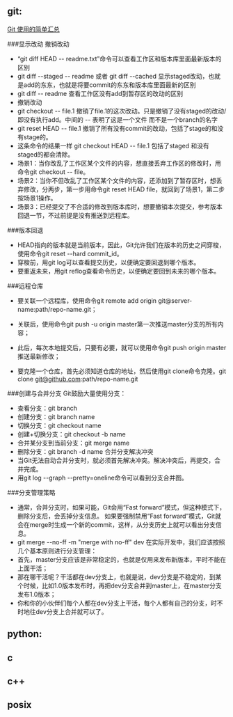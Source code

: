 git:
----
[Git 使用的简单汇总](http://blog.csdn.net/richardysteven/article/details/5956854)

###显示改动 撤销改动
- “git diff HEAD -- readme.txt”命令可以查看工作区和版本库里面最新版本的区别
- git diff --staged -- readme 或者 git diff --cached
显示staged改动，也就是add的东东，也就是将要commit的东东和版本库里面最新的区别
- git diff -- readme 查看工作区没有add到暂存区的改动的区别
- 撤销改动
 - git checkout -- file.1
 撤销了file.1的这次改动。只是撤销了没有staged的改动/即没有执行add。中间的 -- 表明了这是一个文件 而不是一个branch的名字 
 - git reset HEAD -- file.1
 撤销了所有没有commit的改动，包括了stage的和没有stage的。
 - 这条命令的结果一样
 git checkout HEAD -- file.1
 包括了staged 和没有staged的都会清除。
 - 场景1：当你改乱了工作区某个文件的内容，想直接丢弃工作区的修改时，用命令git checkout -- file。
 - 场景2：当你不但改乱了工作区某个文件的内容，还添加到了暂存区时，想丢弃修改，分两步，第一步用命令git reset HEAD file，就回到了场景1，第二步按场景1操作。
 - 场景3：已经提交了不合适的修改到版本库时，想要撤销本次提交，参考版本回退一节，不过前提是没有推送到远程库。

###版本回退
* HEAD指向的版本就是当前版本，因此，Git允许我们在版本的历史之间穿梭，使用命令git reset --hard commit_id。
* 穿梭前，用git log可以查看提交历史，以便确定要回退到哪个版本。
* 要重返未来，用git reflog查看命令历史，以便确定要回到未来的哪个版本。

###远程仓库
- 要关联一个远程库，使用命令git remote add origin git@server-name:path/repo-name.git；
- 关联后，使用命令git push -u origin master第一次推送master分支的所有内容；
- 此后，每次本地提交后，只要有必要，就可以使用命令git push origin master推送最新修改；

- 要克隆一个仓库，首先必须知道仓库的地址，然后使用git clone命令克隆。git clone git@github.com:path/repo-name.git

###创建与合并分支
Git鼓励大量使用分支：
- 查看分支：git branch
- 创建分支：git branch name
- 切换分支：git checkout name
- 创建+切换分支：git checkout -b name
- 合并某分支到当前分支：git merge name
- 删除分支：git branch -d name
合并分支解决冲突
- 当Git无法自动合并分支时，就必须首先解决冲突。解决冲突后，再提交，合并完成。
- 用git log --graph --pretty=oneline命令可以看到分支合并图。

###分支管理策略
- 通常，合并分支时，如果可能，Git会用“Fast forward”模式，但这种模式下，删除分支后，会丢掉分支信息。
如果要强制禁用“Fast forward”模式，Git就会在merge时生成一个新的commit，这样，从分支历史上就可以看出分支信息。
- git merge --no-ff -m "merge with no-ff" dev
在实际开发中，我们应该按照几个基本原则进行分支管理：
- 首先，master分支应该是非常稳定的，也就是仅用来发布新版本，平时不能在上面干活；
- 那在哪干活呢？干活都在dev分支上，也就是说，dev分支是不稳定的，到某个时候，比如1.0版本发布时，再把dev分支合并到master上，在master分支发布1.0版本；
- 你和你的小伙伴们每个人都在dev分支上干活，每个人都有自己的分支，时不时地往dev分支上合并就可以了。




python:
-------

c
-

c++
---

posix
-----
